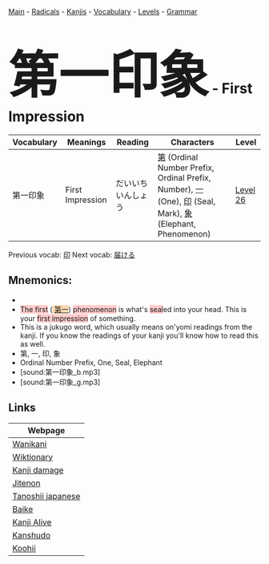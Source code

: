 <style> bigfont {font-size: 100px}</style>
[Main](../README.md) -
[Radicals](../radicals.md) -
[Kanjis](../kanjis.md) -
[Vocabulary](../vocabulary.md) -
[Levels](../levels.md) -
[Grammar](../grammar.md)
# <bigfont> 第一印象</bigfont> - First Impression 

| Vocabulary | Meanings | Reading | Characters | Level |
| --- | --- | --- | --- | --- |
| 第一印象 | First Impression | だいいちいんしょう |  [第](../kanjis/第.md) (Ordinal Number Prefix, Ordinal Prefix, Number), [一](../kanjis/一.md) (One), [印](../kanjis/印.md) (Seal, Mark), [象](../kanjis/象.md) (Elephant, Phenomenon) | [Level 26](../levels/wk_level26.md) |

Previous vocab: [印](印.md) Next vocab: [届ける](届ける.md) 

## Mnemonics:

* 
* <span style="background-color:#ffcccb"> The first</span> (<span style="background-color:#fed8b1"> [第一](https://jisho.org/search/第一)</span>) <span style="background-color:#ffcccb"> phenomenon</span> is what's <span style="background-color:#ffcccb"> seal</span>ed into your head. This is your <span style="background-color:#ffcccb"> first impression</span> of something.
* This is a jukugo word, which usually means on'yomi readings from the kanji. If you know the readings of your kanji you'll know how to read this as well.
* 第, 一, 印, 象
* Ordinal Number Prefix, One, Seal, Elephant
* [sound:第一印象_b.mp3]
* [sound:第一印象_g.mp3]


## Links 

| Webpage |
| --- |
| [Wanikani          ](https://www.wanikani.com/kanji/第一印象) |
| [Wiktionary        ](https://en.wiktionary.org/wiki/第一印象) |
| [Kanji damage      ](http://www.kanjidamage.com/kanji/search?utf8=✓&q=第一印象) |
| [Jitenon           ](https://jitenon.com/kanji/第一印象) |
| [Tanoshii japanese ](https://www.tanoshiijapanese.com/dictionary/kanji.cfm?k=第一印象) |
| [Baike             ](https://baike.baidu.com/item/第一印象) |
| [Kanji Alive       ](https://app.kanjialive.com/第一印象) |
| [Kanshudo          ](https://www.kanshudo.com/searchmn?q=第一印象) |
| [Koohii            ](https://kanji.koohii.com/study/kanji/第一印象) |
